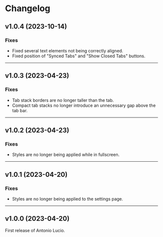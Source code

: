 # Changelog

## v1.0.4 (2023-10-14)

### Fixes

- Fixed several text elements not being correctly aligned.
- Fixed position of "Synced Tabs" and "Show Closed Tabs" buttons.

---

## v1.0.3 (2023-04-23)

### Fixes

- Tab stack borders are no longer taller than the tab.
- Compact tab stacks no longer introduce an unnecessary gap above the tab bar.

---

## v1.0.2 (2023-04-23)

### Fixes

- Styles are no longer being applied while in fullscreen.

---

## v1.0.1 (2023-04-20)

### Fixes

- Styles are no longer being applied to the settings page.

---

## v1.0.0 (2023-04-20)

First release of Antonio Lucio.
